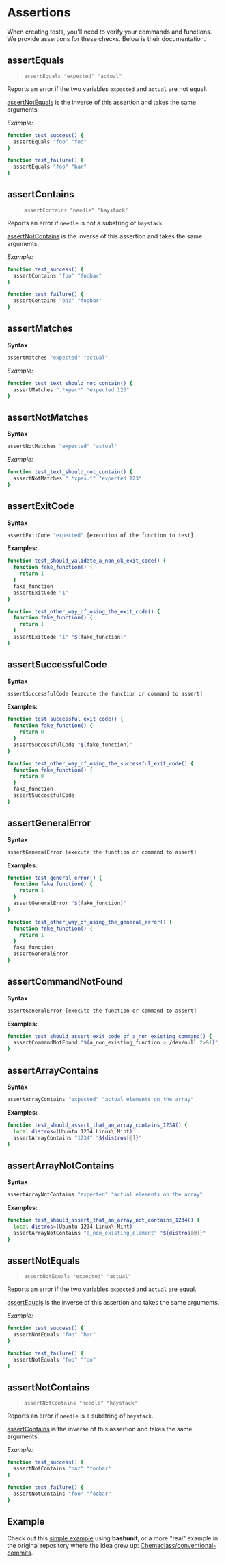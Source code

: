 # Assertions

When creating tests, you'll need to verify your commands and functions. We provide assertions for these checks.
Below is their documentation.

## assertEquals
> `assertEquals "expected" "actual"`

Reports an error if the two variables `expected` and `actual` are not equal.

[assertNotEquals](#assertnotequals) is the inverse of this assertion and takes the same arguments.

*Example:*
```bash
function test_success() {
  assertEquals "foo" "foo"
}

function test_failure() {
  assertEquals "foo" "bar"
}
```

## assertContains
> `assertContains "needle" "haystack"`

Reports an error if `needle` is not a substring of `haystack`.

[assertNotContains](#assertnotcontains) is the inverse of this assertion and takes the same arguments.

*Example:*
```bash
function test_success() {
  assertContains "foo" "foobar"
}

function test_failure() {
  assertContains "baz" "foobar"
}
```

## assertMatches
**Syntax**
```bash
assertMatches "expected" "actual"
```

*Example:*
```bash
function test_text_should_not_contain() {
  assertMatches ".*xpec*" "expected 123"
}
```

## assertNotMatches
**Syntax**
```bash
assertNotMatches "expected" "actual"
```

*Example:*
```bash
function test_text_should_not_contain() {
  assertNotMatches ".*xpes.*" "expected 123"
}
```

## assertExitCode
**Syntax**
```bash
assertExitCode "expected" [execution of the function to test]
```

**Examples:**
```bash
function test_should_validate_a_non_ok_exit_code() {
  function fake_function() {
    return 1
  }
  fake_function
  assertExitCode "1"
}
```
```bash
function test_other_way_of_using_the_exit_code() {
  function fake_function() {
    return 1
  }
  assertExitCode "1" "$(fake_function)"
}
```

## assertSuccessfulCode
**Syntax**
```bash
assertSuccessfulCode [execute the function or command to assert]
```

**Examples:**
```bash
function test_successful_exit_code() {
  function fake_function() {
    return 0
  }
  assertSuccessfulCode "$(fake_function)"
}
```
```bash
function test_other_way_of_using_the_successful_exit_code() {
  function fake_function() {
    return 0
  }
  fake_function
  assertSuccessfulCode
}
```

## assertGeneralError
**Syntax**
```bash
assertGeneralError [execute the function or command to assert]
```

**Examples:**
```bash
function test_general_error() {
  function fake_function() {
    return 1
  }
  assertGeneralError "$(fake_function)"
}
```
```bash
function test_other_way_of_using_the_general_error() {
  function fake_function() {
    return 1
  }
  fake_function
  assertGeneralError
}
```

## assertCommandNotFound
**Syntax**
```bash
assertGeneralError [execute the function or command to assert]
```

**Examples:**
```bash
function test_should_assert_exit_code_of_a_non_existing_command() {
  assertCommandNotFound "$(a_non_existing_function > /dev/null 2>&1)"
}
```

## assertArrayContains
**Syntax**
```bash
assertArrayContains "expected" "actual elements on the array"
```

**Examples:**
```bash
function test_should_assert_that_an_array_contains_1234() {
  local distros=(Ubuntu 1234 Linux\ Mint)
  assertArrayContains "1234" "${distros[@]}"
}
```

## assertArrayNotContains
**Syntax**
```bash
assertArrayNotContains "expected" "actual elements on the array"
```

**Examples:**
```bash
function test_should_assert_that_an_array_not_contains_1234() {
  local distros=(Ubuntu 1234 Linux\ Mint)
  assertArrayNotContains "a_non_existing_element" "${distros[@]}"
}
```

## assertNotEquals
> `assertNotEquals "expected" "actual"`

Reports an error if the two variables `expected` and `actual` are equal.

[assertEquals](#assertequals) is the inverse of this assertion and takes the same arguments.

*Example:*
```bash
function test_success() {
  assertNotEquals "foo" "bar"
}

function test_failure() {
  assertNotEquals "foo" "foo"
}
```

## assertNotContains
> `assertNotContains "needle" "haystack"`

Reports an error if `needle` is a substring of `haystack`.

[assertContains](#assertcontains) is the inverse of this assertion and takes the same arguments.

*Example:*
```bash
function test_success() {
  assertNotContains "baz" "foobar"
}

function test_failure() {
  assertNotContains "foo" "foobar"
}
```

## Example

Check out this [simple example](https://github.com/TypedDevs/bashunit/tree/main/example) using **bashunit**, or a more "real" example in the original repository where the idea grew up: [Chemaclass/conventional-commits](https://github.com/Chemaclass/conventional-commits/blob/main/tests/prepare-commit-msg_test.sh).
